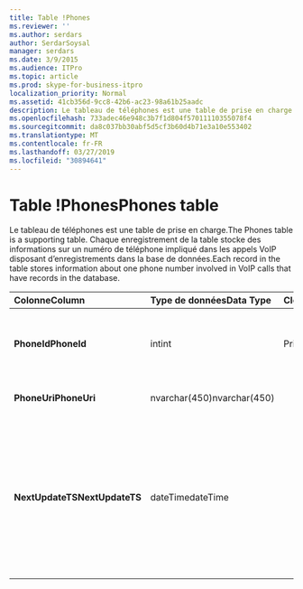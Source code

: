 ```yaml
---
title: Table !Phones
ms.reviewer: ''
ms.author: serdars
author: SerdarSoysal
manager: serdars
ms.date: 3/9/2015
ms.audience: ITPro
ms.topic: article
ms.prod: skype-for-business-itpro
localization_priority: Normal
ms.assetid: 41cb356d-9cc8-42b6-ac23-98a61b25aadc
description: Le tableau de téléphones est une table de prise en charge. Chaque enregistrement de la table stocke des informations sur un numéro de téléphone impliqué dans les appels VoIP disposant d’enregistrements dans la base de données.
ms.openlocfilehash: 733adec46e948c3b7f1d804f57011110355078f4
ms.sourcegitcommit: da8c037bb30abf5d5cf3b60d4b71e3a10e553402
ms.translationtype: MT
ms.contentlocale: fr-FR
ms.lasthandoff: 03/27/2019
ms.locfileid: "30894641"
---
```

# <a name="phones-table"></a><span data-ttu-id="3ec16-104">Table !Phones</span><span class="sxs-lookup"><span data-stu-id="3ec16-104">Phones table</span></span>
 
<span data-ttu-id="3ec16-105">Le tableau de téléphones est une table de prise en charge.</span><span class="sxs-lookup"><span data-stu-id="3ec16-105">The Phones table is a supporting table.</span></span> <span data-ttu-id="3ec16-106">Chaque enregistrement de la table stocke des informations sur un numéro de téléphone impliqué dans les appels VoIP disposant d’enregistrements dans la base de données.</span><span class="sxs-lookup"><span data-stu-id="3ec16-106">Each record in the table stores information about one phone number involved in VoIP calls that have records in the database.</span></span>
  
|<span data-ttu-id="3ec16-107">**Colonne**</span><span class="sxs-lookup"><span data-stu-id="3ec16-107">**Column**</span></span>|<span data-ttu-id="3ec16-108">**Type de données**</span><span class="sxs-lookup"><span data-stu-id="3ec16-108">**Data Type**</span></span>|<span data-ttu-id="3ec16-109">**Clé/Index**</span><span class="sxs-lookup"><span data-stu-id="3ec16-109">**Key/Index**</span></span>|<span data-ttu-id="3ec16-110">**Détails**</span><span class="sxs-lookup"><span data-stu-id="3ec16-110">**Details**</span></span>|
|:-----|:-----|:-----|:-----|
|<span data-ttu-id="3ec16-111">**PhoneId**</span><span class="sxs-lookup"><span data-stu-id="3ec16-111">**PhoneId**</span></span> <br/> |<span data-ttu-id="3ec16-112">int</span><span class="sxs-lookup"><span data-stu-id="3ec16-112">int</span></span>  <br/> |<span data-ttu-id="3ec16-113">Principal</span><span class="sxs-lookup"><span data-stu-id="3ec16-113">Primary</span></span>  <br/> |<span data-ttu-id="3ec16-114">Numéro unique identifiant ce téléphone.</span><span class="sxs-lookup"><span data-stu-id="3ec16-114">Unique number identifying this phone.</span></span>  <br/> |
|<span data-ttu-id="3ec16-115">**PhoneUri**</span><span class="sxs-lookup"><span data-stu-id="3ec16-115">**PhoneUri**</span></span> <br/> |<span data-ttu-id="3ec16-116">nvarchar(450)</span><span class="sxs-lookup"><span data-stu-id="3ec16-116">nvarchar(450)</span></span>  <br/> | <br/> |<span data-ttu-id="3ec16-117">Numéro de téléphone.</span><span class="sxs-lookup"><span data-stu-id="3ec16-117">Phone number.</span></span>  <br/> |
|<span data-ttu-id="3ec16-118">**NextUpdateTS**</span><span class="sxs-lookup"><span data-stu-id="3ec16-118">**NextUpdateTS**</span></span> <br/> |<span data-ttu-id="3ec16-119">dateTime</span><span class="sxs-lookup"><span data-stu-id="3ec16-119">dateTime</span></span>  <br/> ||<span data-ttu-id="3ec16-120">Horodatage (pour une utilisation interne uniquement).</span><span class="sxs-lookup"><span data-stu-id="3ec16-120">Time stamp (for internal use only).</span></span>  <br/> <span data-ttu-id="3ec16-121">Ce champ est une nouveauté dans Microsoft Lync Server 2013.</span><span class="sxs-lookup"><span data-stu-id="3ec16-121">This field was introduced in Microsoft Lync Server 2013.</span></span>  <br/> |
   


